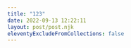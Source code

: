 ```yaml
---
title: "123"
date: 2022-09-13 12:22:11
layout: post/post.njk
eleventyExcludeFromCollections: false
---
```

